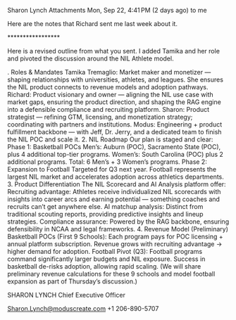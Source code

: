 Sharon Lynch
Attachments
Mon, Sep 22, 4:41 PM (2 days ago)
to me

Here are the notes that Richard sent me last week about it.

​​​​​*****************

Here is a revised outline from what you sent. I added Tamika and her role and pivoted the discussion around the NIL Athlete model. 

. Roles & Mandates
Tamika Tremaglio: Market maker and monetizer — shaping relationships with universities, athletes, and leagues. She ensures the NIL product connects to revenue models and adoption pathways.
Richard: Product visionary and owner — aligning the NIL use case with market gaps, ensuring the product direction, and shaping the RAG engine into a defensible compliance and recruiting platform.
Sharon: Product strategist — refining GTM, licensing, and monetization strategy; coordinating with partners and institutions.
Modus: Engineering + product fulfillment backbone — with Jeff, Dr. Jerry, and a dedicated team to finish the NIL POC and scale it.
2. NIL Roadmap
Our plan is staged and clear:
Phase 1: Basketball POCs
Men’s: Auburn (POC), Sacramento State (POC), plus 4 additional top-tier programs.
Women’s: South Carolina (POC) plus 2 additional programs.
Total: 6 Men’s + 3 Women’s programs.
Phase 2: Expansion to Football
Targeted for Q3 next year.
Football represents the largest NIL market and accelerates adoption across athletics departments.
3. Product Differentiation
The NIL Scorecard and AI Analysis platform offer:
Recruiting advantage: Athletes receive individualized NIL scorecards with insights into career arcs and earning potential — something coaches and recruits can’t get anywhere else.
AI matchup analysis: Distinct from traditional scouting reports, providing predictive insights and lineup strategies.
Compliance assurance: Powered by the RAG backbone, ensuring defensibility in NCAA and legal frameworks.
4. Revenue Model (Preliminary)
Basketball POCs (First 9 Schools):
Each program pays for POC licensing + annual platform subscription.
Revenue grows with recruiting advantage → higher demand for adoption.
Football Pivot (Q3):
Football programs command significantly larger budgets and NIL exposure.
Success in basketball de-risks adoption, allowing rapid scaling.
(We will share preliminary revenue calculations for these 9 schools and model football expansion as part of Thursday’s discussion.)



SHARON LYNCH
Chief Executive Officer

Sharon.Lynch@moduscreate.com
+1 206-890-5707



